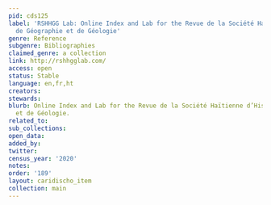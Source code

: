 ```yaml
---
pid: cds125
label: 'RSHHGG Lab: Online Index and Lab for the Revue de la Société Haïtienne d’Histoire,
  de Géographie et de Géologie'
genre: Reference
subgenre: Bibliographies
claimed_genre: a collection
link: http://rshhgglab.com/
access: open
status: Stable
language: en,fr,ht
creators:
stewards:
blurb: Online Index and Lab for the Revue de la Société Haïtienne d’Histoire, de Géographie
  et de Géologie.
related_to:
sub_collections:
open_data:
added_by:
twitter:
census_year: '2020'
notes:
order: '189'
layout: caridischo_item
collection: main
---
```

